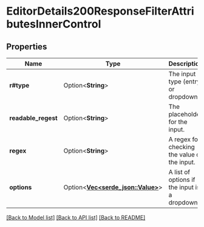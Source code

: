 # EditorDetails200ResponseFilterAttributesInnerControl

## Properties

Name | Type | Description | Notes
------------ | ------------- | ------------- | -------------
**r#type** | Option<**String**> | The input type (entry or dropdown). | [optional]
**readable_regest** | Option<**String**> | The placeholder for the input. | [optional]
**regex** | Option<**String**> | A regex for checking the value of the input. | [optional]
**options** | Option<[**Vec<serde_json::Value>**](serde_json::Value.md)> | A list of options if the input is a dropdown. | [optional]

[[Back to Model list]](../README.md#documentation-for-models) [[Back to API list]](../README.md#documentation-for-api-endpoints) [[Back to README]](../README.md)


